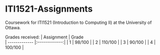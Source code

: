 # ITI1521-Assignments

Coursework for ITI1521 (Introduction to Computing II) at the University of Ottawa.

Grades received:
| Assignment    | Grade         
| ------------- |:-------------:|
| 1             | 98/100        |
| 2             | 110/100       |
| 3             | 90/100        |
| 4             | 100/100       |
